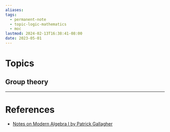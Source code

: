 ```yaml
---
aliases: 
tags:
  - permanent-note
  - topic-logic-mathematics
  - moc
lastmod: 2024-02-13T16:38:41-08:00
date: 2023-05-01
---
```

# Topics

## Group theory

---
# References

- [Notes on Modern Algebra I by Patrick Gallagher](https://math.columbia.edu/~khovanov/modAlgSpring2017/Gallagher/)